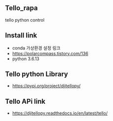 ## Tello_rapa
tello python control

## Install link
* conda 가상환경 설정 링크
* https://polarcompass.tistory.com/136
* python 3.6.13

## Tello python Library
* https://pypi.org/project/djitellopy/

## Tello APi link
* https://djitellopy.readthedocs.io/en/latest/tello/